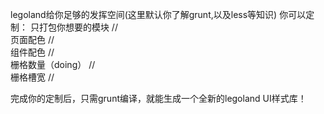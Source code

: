 legoland给你足够的发挥空间(这里默认你了解grunt,以及less等知识)
你可以定制：
只打包你想要的模块
//  
页面配色
//  
组件配色
//  
栅格数量（doing）
//  
栅格槽宽
//  

完成你的定制后，只需grunt编译，就能生成一个全新的legoland UI样式库！